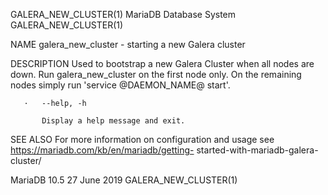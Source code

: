 GALERA_NEW_CLUSTER(1)                  MariaDB Database System                  GALERA_NEW_CLUSTER(1)

NAME
       galera_new_cluster - starting a new Galera cluster

DESCRIPTION
       Used to bootstrap a new Galera Cluster when all nodes are down.  Run galera_new_cluster on the
       first node only.  On the remaining nodes simply run 'service @DAEMON_NAME@ start'.

       ·   --help, -h

           Display a help message and exit.

SEE ALSO
       For more information on configuration and usage see https://mariadb.com/kb/en/mariadb/getting-
       started-with-mariadb-galera-cluster/

MariaDB 10.5                                 27 June 2019                       GALERA_NEW_CLUSTER(1)

